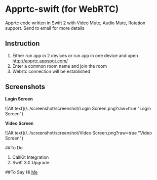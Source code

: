 # Apprtc-swift (for WebRTC)
Apprtc code written in Swift 2 with Video Mute, Audio Mute, Rotation support. Send to email for more details

## Instruction
1. Either run app in 2 devices or run app in one device and open http://apprtc.appspot.com/ 
2. Enter a common room name and join the room
3. Webrtc connection will be established 


## Screenshots
**Login Screen**

![Alt text](/../screenshot/screenshot/Login Screen.png?raw=true "Login Screen") 

**Video Screen**

![Alt text](/../screenshot/screenshot/Video Screen.png?raw=true "Video Screen")

##To Do

1) CallKit Integration
2) Swift 3.0 Upgrade

##To Say Hi
[Me](https://in.linkedin.com/in/ilous12)



